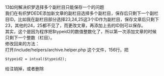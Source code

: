 13如何解决织梦选择多个副栏目只能保存一个的问题
<br/>
我们在有织梦DEDE添加新文章的副栏目选择多个副栏目，保存后只剩下一个副栏目ID。比如我在副栏目部分选择23,24,25这3个ID作为副栏目，保存文章后只剩下23，其他的24，25都不见了，而更改文章，再添加上去的ID则可以保存。
<br/>
其实，这个是因为程序把$typeid2的数值整数化了，所以第一次添加文章的时候只剩下一个整数（栏目）。
<br/>
修改回来的方法：
<br/>
打开/include/helpers/archive.helper.php 这个文件，156行，把
```pho
$typeid2 = intval($typeid2);
```
给注销掉，或者删除

